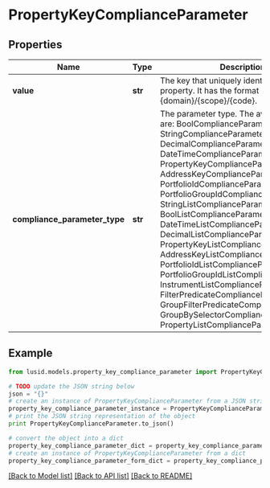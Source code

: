 # PropertyKeyComplianceParameter


## Properties
Name | Type | Description | Notes
------------ | ------------- | ------------- | -------------
**value** | **str** | The key that uniquely identifies the property. It has the format {domain}/{scope}/{code}. | 
**compliance_parameter_type** | **str** | The parameter type. The available values are: BoolComplianceParameter, StringComplianceParameter, DecimalComplianceParameter, DateTimeComplianceParameter, PropertyKeyComplianceParameter, AddressKeyComplianceParameter, PortfolioIdComplianceParameter, PortfolioGroupIdComplianceParameter, StringListComplianceParameter, BoolListComplianceParameter, DateTimeListComplianceParameter, DecimalListComplianceParameter, PropertyKeyListComplianceParameter, AddressKeyListComplianceParameter, PortfolioIdListComplianceParameter, PortfolioGroupIdListComplianceParameter, InstrumentListComplianceParameter, FilterPredicateComplianceParameter, GroupFilterPredicateComplianceParameter, GroupBySelectorComplianceParameter, PropertyListComplianceParameter | 

## Example

```python
from lusid.models.property_key_compliance_parameter import PropertyKeyComplianceParameter

# TODO update the JSON string below
json = "{}"
# create an instance of PropertyKeyComplianceParameter from a JSON string
property_key_compliance_parameter_instance = PropertyKeyComplianceParameter.from_json(json)
# print the JSON string representation of the object
print PropertyKeyComplianceParameter.to_json()

# convert the object into a dict
property_key_compliance_parameter_dict = property_key_compliance_parameter_instance.to_dict()
# create an instance of PropertyKeyComplianceParameter from a dict
property_key_compliance_parameter_form_dict = property_key_compliance_parameter.from_dict(property_key_compliance_parameter_dict)
```
[[Back to Model list]](../README.md#documentation-for-models) [[Back to API list]](../README.md#documentation-for-api-endpoints) [[Back to README]](../README.md)


